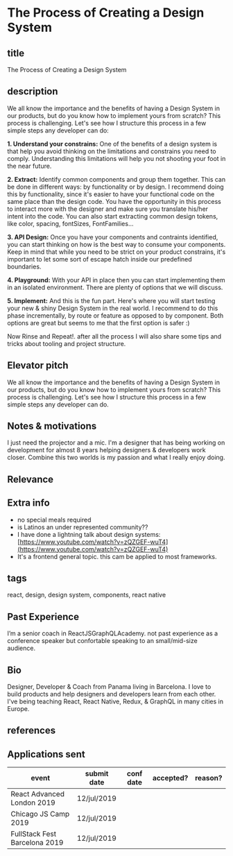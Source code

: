 # The Process of Creating a Design System

## title

The Process of Creating a Design System

## description

We all know the importance and the benefits of having a Design System in our products, but do you know how to implement yours from scratch? This process is challenging. Let's see how I structure this process in a few simple steps any developer can do:

**1. Understand your constrains:** One of the benefits of a design system is that help you avoid thinking on the limitations and constrains you need to comply. Understanding this limitations will help you not shooting your foot in the near future.

**2. Extract:** Identify common components and group them together. This can be done in different ways: by functionality or by design. I recommend doing this by functionality, since it's easier to have your functional code on the same place than the design code. You have the opportunity in this process to interact more with the designer and make sure you translate his/her intent into the code. You can also start extracting common design tokens, like color, spacing, fontSizes, FontFamilies...

**3. API Design:** Once you have your components and contraints identified, you can start thinking on how is the best way to consume your components. Keep in mind that while you need to be strict on your product constrains, it's important to let some sort of escape hatch inside our predefined boundaries.

**4. Playground:** With your API in place then you can start implementing them in an isolated environment. There are plenty of options that we will discuss.

**5. Implement:** And this is the fun part. Here's where you will start testing your new & shiny Design System in the real world. I recommend to do this phase incrementally, by route or feature as opposed to by component. Both options are great but seems to me that the first option is safer :)

Now Rinse and Repeat!. after all the process I will also share some tips and tricks about tooling and project structure.

## Elevator pitch

We all know the importance and the benefits of having a Design System in our products, but do you know how to implement yours from scratch? This process is challenging. Let's see how I structure this process in a few simple steps any developer can do.

## Notes & motivations

I just need the projector and a mic. I'm a designer that has being working on development for almost 8 years helping designers & developers work closer. Combine this two worlds is my passion and what I really enjoy doing.

## Relevance

## Extra info

- no special meals required
- is Latinos an under represented community??
- I have done a lightning talk about design systems: [https://www.youtube.com/watch?v=zQZGEF-wuT4](https://www.youtube.com/watch?v=zQZGEF-wuT4)
- It's a frontend general topic. this cam be applied to most frameworks.

## tags

react, design, design system, components, react native

## Past Experience

I’m a senior coach in ReactJSGraphQLAcademy. not past experience as a conference speaker but confortable speaking to an small/mid-size audience.

## Bio

Designer, Developer & Coach from Panama living in Barcelona. I love to build products and help designers and developers learn from each other. I've being teaching React, React Native, Redux, & GraphQL in many cities in Europe.

## references

## Applications sent

| event                      | submit date | conf date | accepted? | reason? |
| -------------------------- | ----------- | --------- | --------- | ------- |
| React Advanced London 2019 | 12/jul/2019 |
| Chicago JS Camp 2019 | 12/jul/2019 |
| FullStack Fest Barcelona 2019 | 12/jul/2019 |
